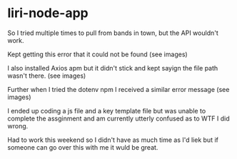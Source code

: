 # liri-node-app

So I tried multiple times to pull from bands in town, but the API wouldn't work.

Kept getting this error that it could not be found (see images)

I also installed Axios apm but it didn't stick and kept sayign the file path wasn't there. (see images)

Further when I tried the dotenv npm I received a similar error message (see images)

I ended up coding a js file and a key template file but was unable to complete the assginment and am currently utterly confused as to WTF I did wrong.

Had to work this weekend so I didn't have as much time as I'd liek but if someone can go over this with me it wuld be great. 



